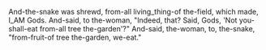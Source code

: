 And-the-snake was shrewd, from-all living_thing-of the-field, which made, I_AM Gods. And-said, to the-woman, "Indeed, that? Said, Gods, 'Not you-shall-eat from-all tree the-garden'?" And-said, the-woman, to, the-snake, "from-fruit-of tree the-garden, we-eat." 